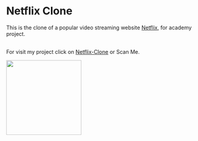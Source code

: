 # Netflix Clone

This is the clone of a popular video streaming website [Netflix](https://netflix.com/browse), for academy project.

 <br>For visit my project click on [Netflix-Clone](https://chry2512.github.io/netflix-clone)  or Scan Me.


<img src="https://github.com/chry2512/netflix-clone/assets/91950577/675de6e8-71dc-4cc0-891c-dfe517d135ec" width="200">